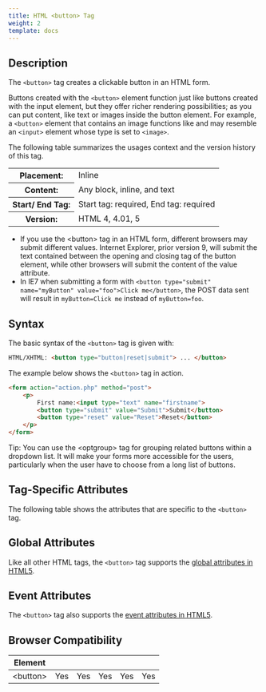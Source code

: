 ```yaml
---
title: HTML <button> Tag
weight: 2
template: docs
---	
```

## Description

The `<button>` tag creates a clickable button in an HTML form.

Buttons created with the `<button>` element function just like buttons created with the input element, but they offer richer rendering possibilities; as you can put content, like text or images inside the button element. For example, a `<button>` element that contains an image functions like and may resemble an `<input>` element whose type is set to `<image>`.

The following table summarizes the usages context and the version history of this tag.

<table button="width:100%">
    <th>Placement:</th>
    <td>Inline</td>
  </tr>
  <tr>
    <th>Content:</th>
    <td>Any block, inline, and text</td>
  </tr>
  <tr>
    <th>Start/ End Tag:</th>
    <td>Start tag: required, End tag: required</td>
  </tr>
    <tr>
    <th>Version:</th>
    <td>HTML 4, 4.01, 5</td>
  </tr>
</table>	


<div class="note">
<ul>
<li>If you use the &lt;button&gt; tag in an HTML form, different browsers may submit different values. Internet Explorer, prior version 9, will submit the text contained between the opening and closing tag of the button element, while other browsers will submit the content of the value attribute.</li>
<li>In IE7 when submitting a form with <code>&lt;button type="submit" name="myButton" value="foo"&gt;Click me&lt;/button&gt;</code>, the POST data sent will result in <code>myButton=Click me</code> instead of <code>myButton=foo</code>.</li>
</ul>
</div>


## Syntax

The basic syntax of the `<button>` tag is given with:

```html
HTML/XHTML: <button type="button|reset|submit"> ... </button>
```

The example below shows the `<button>` tag in action.

```html
<form action="action.php" method="post">
    <p>
        First name:<input type="text" name="firstname">
        <button type="submit" value="Submit">Submit</button>
        <button type="reset" value="Reset">Reset</button>
    </p>
</form>
```

<div class="tip">
<p>Tip: You can use the &lt;optgroup&gt; tag for grouping related buttons within a dropdown list. It will make your forms more accessible for the users, particularly when the user have to choose from a long list of buttons.</p>
</div>

## Tag-Specific Attributes
The following table shows the attributes that are specific to the `<button>` tag.

## Global Attributes

Like all other HTML tags, the `<button>` tag supports the [global attributes in HTML5](https://www.tutorialrepublic.com/html-reference/html5-global-attributes.php).

## Event Attributes

The `<button>` tag also supports the [event attributes in HTML5](https://www.tutorialrepublic.com/html-reference/html5-event-attributes.php).

## Browser Compatibility
|  Element |<i class="chrome"></i>    | <i class="ie"></i>   | <i class="firefox"></i>   |  <i class="safari"></i>  | <i class="opera"></i>   |
| ------------ | ------------ | ------------ | ------------ | ------------ | ------------ |
| &lt;button&gt;  |Yes   |Yes   |Yes   |Yes   |Yes   |

